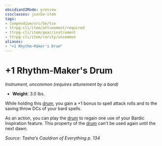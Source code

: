 ```yaml
---
obsidianUIMode: preview
cssclasses: json5e-item
tags:
- compendium/src/5e/tce
- ttrpg-cli/item/attunement/required
- ttrpg-cli/item/gear/instrument
- ttrpg-cli/item/rarity/uncommon
aliases: 
- "+1 Rhythm-Maker's Drum"
---
```

# +1 Rhythm-Maker's Drum
*Instrument, uncommon (requires attunement by a bard)*  

- **Weight**: 3.0 lbs.

While holding this [drum](/3-Mechanics/CLI/items/drum.md), you gain a +1 bonus to spell attack rolls and to the saving throw DCs of your bard spells.

As an action, you can play the [drum](/3-Mechanics/CLI/items/drum.md) to regain one use of your Bardic Inspiration feature. This property of the [drum](/3-Mechanics/CLI/items/drum.md) can't be used again until the next dawn.

*Source: Tasha's Cauldron of Everything p. 134*